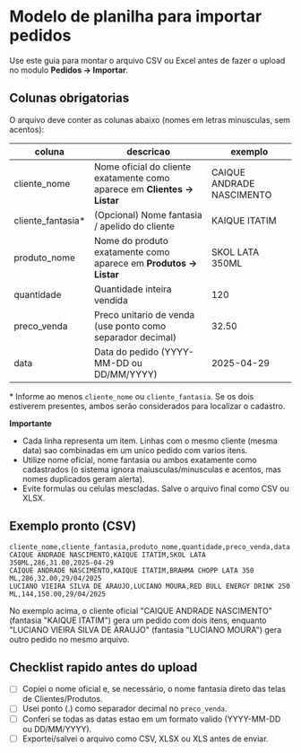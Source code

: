 # Modelo de planilha para importar pedidos

Use este guia para montar o arquivo CSV ou Excel antes de fazer o upload no modulo **Pedidos -> Importar**.

## Colunas obrigatorias

O arquivo deve conter as colunas abaixo (nomes em letras minusculas, sem acentos):

| coluna            | descricao                                                                                   | exemplo                               |
|-------------------|----------------------------------------------------------------------------------------------|---------------------------------------|
| cliente_nome      | Nome oficial do cliente exatamente como aparece em **Clientes → Listar**                    | CAIQUE ANDRADE NASCIMENTO             |
| cliente_fantasia* | (Opcional) Nome fantasia / apelido do cliente                                                | KAIQUE ITATIM                         |
| produto_nome      | Nome do produto exatamente como aparece em **Produtos → Listar**                            | SKOL LATA 350ML                       |
| quantidade        | Quantidade inteira vendida                                                                   | 120                                   |
| preco_venda       | Preco unitario de venda (use ponto como separador decimal)                                   | 32.50                                 |
| data              | Data do pedido (YYYY-MM-DD ou DD/MM/YYYY)                                                    | 2025-04-29                            |

\* Informe ao menos `cliente_nome` ou `cliente_fantasia`. Se os dois estiverem presentes, ambos serão considerados para localizar o cadastro.

**Importante**
- Cada linha representa um item. Linhas com o mesmo cliente (mesma data) sao combinadas em um unico pedido com varios itens.
- Utilize nome oficial, nome fantasia ou ambos exatamente como cadastrados (o sistema ignora maiusculas/minusculas e acentos, mas nomes duplicados geram alerta).
- Evite formulas ou celulas mescladas. Salve o arquivo final como CSV ou XLSX.

## Exemplo pronto (CSV)

```
cliente_nome,cliente_fantasia,produto_nome,quantidade,preco_venda,data
CAIQUE ANDRADE NASCIMENTO,KAIQUE ITATIM,SKOL LATA 350ML,286,31.00,2025-04-29
CAIQUE ANDRADE NASCIMENTO,KAIQUE ITATIM,BRAHMA CHOPP LATA 350 ML,286,32.00,29/04/2025
LUCIANO VIEIRA SILVA DE ARAUJO,LUCIANO MOURA,RED BULL ENERGY DRINK 250 ML,144,150.00,29/04/2025
```

No exemplo acima, o cliente oficial "CAIQUE ANDRADE NASCIMENTO" (fantasia "KAIQUE ITATIM") gera um pedido com dois itens, enquanto "LUCIANO VIEIRA SILVA DE ARAUJO" (fantasia "LUCIANO MOURA") gera outro pedido no mesmo arquivo.

## Checklist rapido antes do upload

- [ ] Copiei o nome oficial e, se necessário, o nome fantasia direto das telas de Clientes/Produtos.
- [ ] Usei ponto (.) como separador decimal no `preco_venda`.
- [ ] Conferi se todas as datas estao em um formato valido (YYYY-MM-DD ou DD/MM/YYYY).
- [ ] Exportei/salvei o arquivo como CSV, XLSX ou XLS antes de enviar.

